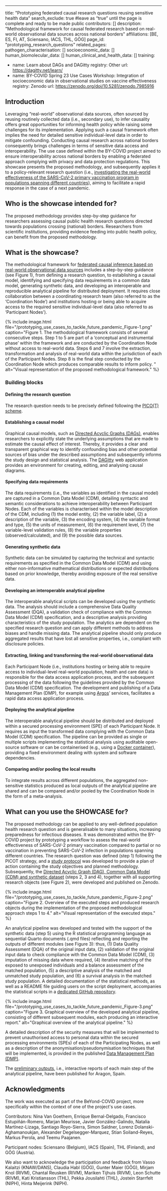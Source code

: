 ---
title: "Prototyping federated causal research questions reusing sensitive health data"
search_exclude: true #leave as “true” until the page is complete and ready to be made public
contributors: [<!---REPLACE THIS with comma separated list of contributors--->] 
description: "Methodological framework for causal federated research based on real-world observational data sources across national borders"
affiliations: [BE, ES, FI, AT, Sciensano, IACS, THL, GÖG]
page_id: "prototyping_research_questions"
related_pages: 
  pathogen_characterisation: [<!---REPLACE THIS with the page IDs of the pathogen_characterisation pages that you want to list here as related pages--->]
  socioeconomic_data: [<!---REPLACE THIS with the page IDs of the socioeconomic_data pages that you want to list here as related pages--->]
  human_biomolecular_data: [<!---REPLACE THIS with the page IDs of the human_biomolecular_data pages that you want to list here as related pages--->]
  human_clinical_and_health_data: [<!---REPLACE THIS with the page IDs of the human_clinical_and_health_data pages that you want to list here as related pages--->]
training:
  - name: Learn about DAGs and DAGitty
    registry: Other
    url: https://dagitty.net/learn/
  - name:  BY-COVID Spring 23 Use Cases Workshop: Integration of socioeconomic data in observational studies on vaccine effectiveness
    registry: Zenodo
    url: https://zenodo.org/doi/10.5281/zenodo.7985916 


## Introduction 

Leveraging “real-world” observational data sources, often sourced by reusing routinely collected data (i.e., secondary use), to infer causality offers great opportunities for informing health policy while raising some challenges for its implementation. Applying such  a causal framework often implies the need for detailed sensitive individual-level data in order to mitigate confounding. Conducting causal research across national borders consequently brings challenges in terms of sensitive data access and interoperability.
The use case defined within the BY-COVID project aimed to ensure interoperability across national borders by enabling a federated approach complying with privacy and data protection regulations. This showcase presents the proposed methodology, and subsequently applies it to a policy-relevant research question (i.e., [investigating the real-world effectiveness of the SARS-CoV-2 primary vaccination program in populations spanning different countries](https://zenodo.org/doi/10.5281/zenodo.7551181)), aiming to facilitate a rapid response in the case of a next pandemic.

## Who is the showcase intended for?

The proposed methodology provides step-by-step guidance for researchers assessing causal public health research questions directed towards populations crossing (national) borders. Researchers from scientific institutions, providing evidence feeding into public health policy, can benefit from the proposed methodology. 


## What is the showcase?

The methodological framework for [federated causal inference based on real-world observational data sources](https://doi.org/10.1186/s12874-023-02068-3) includes a step-by-step guidance (see Figure 1), from defining a research question, to establishing a causal model, identifying and specifying data requirements in a common data model, generating synthetic data, and developing an interoperable and reproducible analytical pipeline for distributed deployment. It requires close collaboration between a coordinating research team (also referred to as the ‘Coordination Node’) and institutions hosting or being able to acquire access to the required sensitive individual-level data (also referred to as ‘Participant Nodes’).

{% include image.html file="/prototyping_use_cases_to_tackle_future_pandemic_Figure-1.png" caption="Figure 1. The methodological framework consists of several consecutive steps. Step 1 to 5 are part of a ‘conceptual and instrumental phase’ within the framework and are conducted by the Coordination Node without access to real-world data. Steps 6 and 7 involve the extraction, transformation and analysis of real-world data within the jurisdiction of each of the Participant Nodes. Step 8 is the final step conducted by the Coordination Node which produces comparable results to inform policy. " alt="Visual representation of the proposed methodological framework." %}

### Building blocks

#### Defining the research question
The research question needs to be precisely defined following the [PICO(T) scheme](https://en.wikipedia.org/wiki/PICO_process). 

#### Establishing a causal model
Graphical causal models, such as [Directed Acyclic Graphs (DAGs)](https://doi.org/10.1016/j.jclinepi.2021.08.001), enables researchers to explicitly state the underlying assumptions that are made to estimate the causal effect of interest. Thereby, it provides a clear and transparent graphical way to identify confounding bias and other potential sources of bias under the described assumptions and subsequently informs the study design and statistical analysis. The [DAGitty](https://www.dagitty.net/) web application provides an environment for creating, editing, and analysing causal diagrams.

#### Specifying data requirements
The data requirements (i.e., the variables as identified in the causal model) are captured in a Common Data Model (CDM), detailing syntactic and semantic considerations to achieve interoperability between Participant Nodes. Each of the variables is characterised  within the model description of the CDM, including (1) the model entity, (2) the variable label, (2) a description of the variable, (3) the encoding system, (4) the variable format and type, (5) the units of measurement, (6) the requirement level, (7) the variable-level validation rules, (8) the variable properties (observed/calculated), and (9) the possible data sources. 

#### Generating synthetic data
Synthetic data can be simulated by capturing the technical and syntactic requirements as specified in the Common Data Model (CDM) and using either non-informative mathematical distributions or expected distributions based on prior knowledge, thereby avoiding exposure of the real sensitive data.

#### Developing an interoperable analytical pipeline
The interoperable analytical scripts can be developed using the synthetic data. The analysis should include a comprehensive Data Quality Assessment (DQA), a validation check of compliance with the Common Data Model (CDM) specification, and a descriptive analysis providing characteristics of the study population. The analytics are dependent on the specified research question and can apply different methods to address biases and handle missing data. The analytical pipeline should only produce aggregated results that have lost all sensitive properties, i.e., compliant with disclosure policies.

#### Extracting, linking and transforming the real-world observational data
Each Participant Node (i.e., institutions hosting or being able to require access to individual-level real-world population, health and care data) is responsible for the data access application process, and the subsequent processing of the data following the guidelines provided by the Common Data Model (CDM) specification. The development and publishing of a Data Management Plan (DMP), for example using [Argos](https://argos.openaire.eu/splash/index.html)’ services, facilitates a rapid data access application process.

#### Deploying the analytical pipeline
The interoperable analytical pipeline should be distributed and deployed within a secured processing environment (SPE) of each Participant Node. It requires as input the transformed data complying with the Common Data Model (CDM) specification. The pipeline can be provided as single or multiple scripts implementing the statistical analysis using auditable open-source software or can be containerised (e.g., using a [Docker container](https://polaris.imag.fr/arnaud.legrand/research/readings/acm_sigops_si_rsea/p71-boettiger.pdf)), providing a fixed environment dealing with system and software dependencies.

#### Comparing and/or pooling the local results
To integrate results across different populations, the aggregated non-sensitive statistics produced as local outputs of the analytical pipeline are shared and can be compared and/or pooled by the Coordination Node in the form of a meta-analysis. 


## What can you use the SHOWCASE for?
 
The proposed methodology can be applied to any well-defined population health research question and is generalisable to many situations, increasing preparedness for infectious diseases. It was demonstrated within the BY-COVID project by prototyping a workflow to assess the real-world effectiveness of SARS-CoV-2 primary vaccination compared to partial or no vaccination in preventing SARS-CoV-2 infection in populations spanning different countries.
The research question was defined (step 1) following the PICOT strategy, and a [study protocol](https://zenodo.org/doi/10.5281/zenodo.7551181) was developed to provide a plan of action containing the study objectives and planned methodology. Subsequently, the [Directed Acyclic Graph (DAG), Common Data Model (CDM) and synthetic dataset](https://doi.org/10.5281/zenodo.7572373) (steps 2, 3 and 4), together with all supporting research objects (see Figure 2), were developed and published on Zenodo. 

{% include image.html file="/prototyping_use_cases_to_tackle_future_pandemic_Figure-2.png" caption="Figure 2. Overview of the executed steps and produced research objects during the implementation of the proposed methodological approach steps 1 to 4." alt="Visual representation of the executed steps." %}

An analytical pipeline was developed and tested with the support of the synthetic data (step 5) using the R statistical programming language as sequential Quarto documents (.qmd files) reflecting and reporting the outputs of different modules (see Figure 3): thus, (1) Data Quality Assessment (DQA) of the original input data, (2) validation of the original input data to check compliance with the Common Data Model (CDM), (3) imputation of missing data where required, (4) iterative matching of the exposed to unexposed individuals and a balance assessment of the matched population, (5) a descriptive analysis of the matched and unmatched study population, and (6) a survival analysis in the matched study population. A detailed documentation of the statistical methods, as well as a README file guiding users on the script deployment, accompanies the statistical scripts in a [dedicated GitHub repository](https://github.com/by-covid/BY-COVID_WP5_T5.2_baseline-use-case).  

{% include image.html file="/prototyping_use_cases_to_tackle_future_pandemic_Figure-3.png" caption="Figure 3. Graphical overview of the developed analytical pipeline, consisting of different subsequent modules, each producing an interactive report." alt="Graphical overview of the analytical pipeline." %}

A detailed description of the security measures that will be implemented to prevent unauthorised access to personal data within the secured processing environments (SPEs) of each of the Participating Nodes, as well as a description of the anonymisation/pseudonymisation techniques that will be implemented, is provided in the published [Data Management Plan (DMP)](https://zenodo.org/doi/10.5281/zenodo.7625783).

The [preliminary outputs](https://zenodo.org/doi/10.5281/zenodo.7871533), i.e., interactive reports of each main step of the analytical pipeline, have been published for Aragon, Spain. 

<!---Information about affiliations below will be added to the affiliations.yaml . Further instructions can be found at https://www.infectious-diseases-toolkit.org/contribute/editorial-board-guide#adding-an-institution-infrastructure-project-or-funder  --->


## Acknowledgments

The work was executed as part of the BeYond-COVID project, more specifically within the context of one of the project's use cases.

Contributors: Nina Van Goethem, Enrique Bernal-Delgado, Francisco Estupiñán-Romero, Marjan Meurisse, Javier González-Galindo, Natalia Martínez-Lizaga, Santiago Royo-Sierra, Simon Saldner, Lorenz Dolanski-Aghamanoukjan, Alexander Degelsegger-Marquez, Stian Soiland-Reyes, Markus Perola, and Teemu Paajanen.

Participant nodes: Sciensano (Belgium), IACS (Spain), THL (Finland), and GÖG (Austria).


We also want to acknowledge the participation and feedback from Vasso Kalaitzi (KNAW/DANS), Claudia Habl (GÖG), Gunter Maier (GÖG), Mirjam Knol (RIVM), Chantal Reusken (RIVM), Mariken Tijhuis (RIVM), Leon Schutte (RIVM), Kati Kristiansson (THL), Pekka Jousilahti (THL), Jostein Starrfelt (NIPH), Hinta Meijerink (NIPH).


<!-- Describe how the showcase is funded or supported. -->
